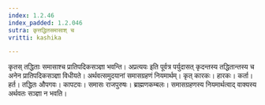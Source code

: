 ```yaml
---
index: 1.2.46
index_padded: 1.2.046
sutra: कृत्तद्धितसमासाश् च
vritti: kashika

---
```

कृतस् तद्धिताः समासाश्च प्रातिपदिकसञ्ज्ञा भवन्ति। अप्रत्ययः इति पूर्वत्र पर्युदासत् कृदन्तस्य तद्धितान्तस्य च अनेन प्रातिपदिकसञ्ज्ञा विधीयते। अर्थवत्समुदयानां समासग्रहणं नियमार्थम्। कृत् कारकः। हारकः। कर्ता। हर्त। तद्धितः औपगवः। कापटवः। समासः राजपुरुषः। ब्राह्मणकम्बलः। समासग्रहणस्य नियमार्थत्वाद् वाक्यस्य अर्थवतः सञ्ज्ञा न भवति।
